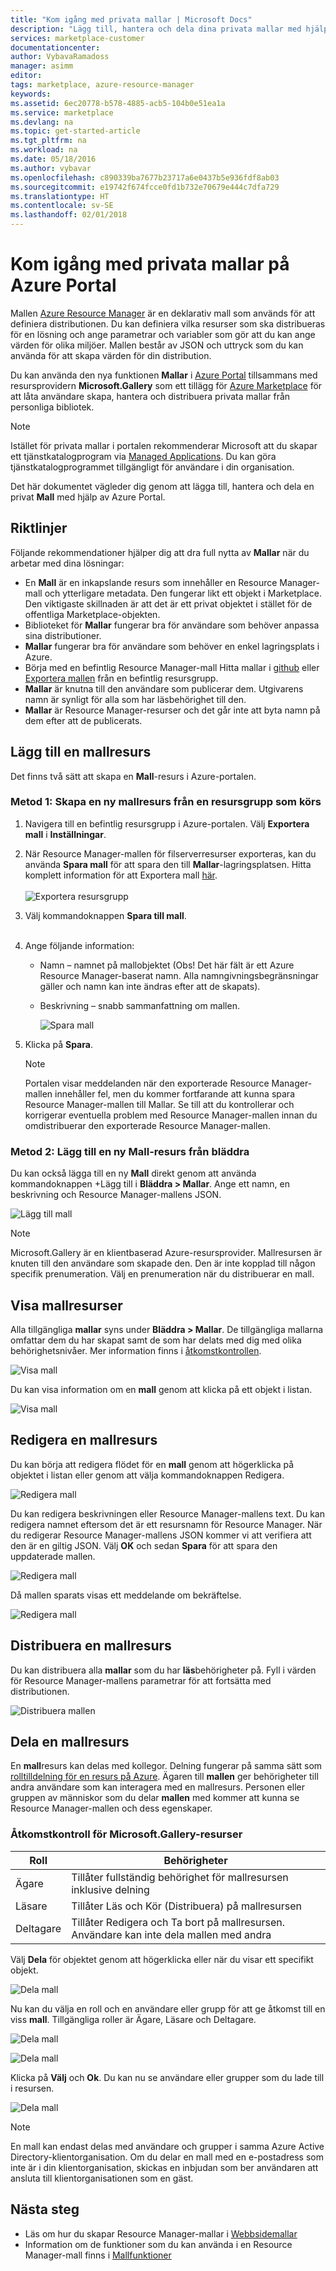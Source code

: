 ```yaml
---
title: "Kom igång med privata mallar | Microsoft Docs"
description: "Lägg till, hantera och dela dina privata mallar med hjälp av Azure-portalen, Azure CLI eller PowerShell."
services: marketplace-customer
documentationcenter: 
author: VybavaRamadoss
manager: asimm
editor: 
tags: marketplace, azure-resource-manager
keywords: 
ms.assetid: 6ec20778-b578-4885-acb5-104b0e51ea1a
ms.service: marketplace
ms.devlang: na
ms.topic: get-started-article
ms.tgt_pltfrm: na
ms.workload: na
ms.date: 05/18/2016
ms.author: vybavar
ms.openlocfilehash: c890339ba7677b23717a6e0437b5e936fdf8ab03
ms.sourcegitcommit: e19742f674fcce0fd1b732e70679e444c7dfa729
ms.translationtype: HT
ms.contentlocale: sv-SE
ms.lasthandoff: 02/01/2018
---
```

# <a name="get-started-with-private-templates-on-the-azure-portal"></a>Kom igång med privata mallar på Azure Portal
Mallen [Azure Resource Manager](../azure-resource-manager/resource-group-authoring-templates.md) är en deklarativ mall som används för att definiera distributionen. Du kan definiera vilka resurser som ska distribueras för en lösning och ange parametrar och variabler som gör att du kan ange värden för olika miljöer. Mallen består av JSON och uttryck som du kan använda för att skapa värden för din distribution.

Du kan använda den nya funktionen **Mallar** i [Azure Portal](https://portal.azure.com) tillsammans med resursprovidern **Microsoft.Gallery** som ett tillägg för [Azure Marketplace](https://azure.microsoft.com/marketplace/) för att låta användare skapa, hantera och distribuera privata mallar från personliga bibliotek.

> [!NOTE]
> Istället för privata mallar i portalen rekommenderar Microsoft att du skapar ett tjänstkatalogprogram via [Managed Applications](../managed-applications/overview.md). Du kan göra tjänstkatalogprogrammet tillgängligt för användare i din organisation.

Det här dokumentet vägleder dig genom att lägga till, hantera och dela en privat **Mall** med hjälp av Azure Portal.

## <a name="guidance"></a>Riktlinjer
Följande rekommendationer hjälper dig att dra full nytta av **Mallar** när du arbetar med dina lösningar:

* En **Mall** är en inkapslande resurs som innehåller en Resource Manager-mall och ytterligare metadata. Den fungerar likt ett objekt i Marketplace. Den viktigaste skillnaden är att det är ett privat objektet i stället för de offentliga Marketplace-objekten.
* Biblioteket för **Mallar** fungerar bra för användare som behöver anpassa sina distributioner.
* **Mallar** fungerar bra för användare som behöver en enkel lagringsplats i Azure.
* Börja med en befintlig Resource Manager-mall Hitta mallar i [github](https://github.com/Azure/azure-quickstart-templates) eller [Exportera mallen](../azure-resource-manager/resource-manager-export-template.md) från en befintlig resursgrupp.
* **Mallar** är knutna till den användare som publicerar dem. Utgivarens namn är synligt för alla som har läsbehörighet till den.
* **Mallar** är Resource Manager-resurser och det går inte att byta namn på dem efter att de publicerats.

## <a name="add-a-template-resource"></a>Lägg till en mallresurs
Det finns två sätt att skapa en **Mall**-resurs i Azure-portalen.

### <a name="method-1-create-a-new-template-resource-from-a-running-resource-group"></a>Metod 1: Skapa en ny mallresurs från en resursgrupp som körs
1. Navigera till en befintlig resursgrupp i Azure-portalen. Välj **Exportera mall** i **Inställningar**.
2. När Resource Manager-mallen för filserverresurser exporteras, kan du använda **Spara mall** för att spara den till **Mallar**-lagringsplatsen. Hitta komplett information för att Exportera mall [här](../azure-resource-manager/resource-manager-export-template.md).
   <br /><br />
   ![Exportera resursgrupp](media/rg-export-portal1.PNG)
3. Välj kommandoknappen **Spara till mall**.
   <br /><br />
4. Ange följande information:
   
   * Namn – namnet på mallobjektet (Obs! Det här fält är ett Azure Resource Manager-baserat namn. Alla namngivningsbegränsningar gäller och namn kan inte ändras efter att de skapats).
   * Beskrivning – snabb sammanfattning om mallen.
     
     ![Spara mall](media/save-template-portal1.PNG)
5. Klicka på **Spara**.
   
   > [!NOTE]
   > Portalen visar meddelanden när den exporterade Resource Manager-mallen innehåller fel, men du kommer fortfarande att kunna spara Resource Manager-mallen till Mallar. Se till att du kontrollerar och korrigerar eventuella problem med Resource Manager-mallen innan du omdistribuerar den exporterade Resource Manager-mallen.
   > 
   > 

### <a name="method-2-add-a-new-template-resource-from-browse"></a>Metod 2: Lägg till en ny Mall-resurs från bläddra
Du kan också lägga till en ny **Mall** direkt genom att använda kommandoknappen +Lägg till i **Bläddra > Mallar**. Ange ett namn, en beskrivning och Resource Manager-mallens JSON.

![Lägg till mall](media/add-template-portal1.PNG)

> [!NOTE]
> Microsoft.Gallery är en klientbaserad Azure-resursprovider. Mallresursen är knuten till den användare som skapade den. Den är inte kopplad till någon specifik prenumeration. Välj en prenumeration när du distribuerar en mall.
> 
> 

## <a name="view-template-resources"></a>Visa mallresurser
Alla tillgängliga **mallar** syns under **Bläddra > Mallar**. De tillgängliga mallarna omfattar dem du har skapat samt de som har delats med dig med olika behörighetsnivåer. Mer information finns i [åtkomstkontrollen](#access-control-for-a-tenant-resource-provider).

![Visa mall](media/view-template-portal1.PNG)

Du kan visa information om en **mall** genom att klicka på ett objekt i listan.

![Visa mall](media/view-template-portal2c.png)

## <a name="edit-a-template-resource"></a>Redigera en mallresurs
Du kan börja att redigera flödet för en **mall** genom att högerklicka på objektet i listan eller genom att välja kommandoknappen Redigera.

![Redigera mall](media/edit-template-portal1a.PNG)

Du kan redigera beskrivningen eller Resource Manager-mallens text. Du kan redigera namnet eftersom det är ett resursnamn för Resource Manager. När du redigerar Resource Manager-mallens JSON kommer vi att verifiera att den är en giltig JSON. Välj **OK** och sedan **Spara** för att spara den uppdaterade mallen.

![Redigera mall](media/edit-template-portal2a.PNG)

Då mallen sparats visas ett meddelande om bekräftelse.

![Redigera mall](media/edit-template-portal3b.png)

## <a name="deploy-a-template-resource"></a>Distribuera en mallresurs
Du kan distribuera alla **mallar** som du har **läs**behörigheter på. Fyll i värden för Resource Manager-mallens parametrar för att fortsätta med distributionen.

![Distribuera mallen](media/deploy-template-portal1b.png)

## <a name="share-a-template-resource"></a>Dela en mallresurs
En **mall**resurs kan delas med kollegor. Delning fungerar på samma sätt som [rolltilldelning för en resurs på Azure](../active-directory/role-based-access-control-configure.md). Ägaren till **mallen** ger behörigheter till andra användare som kan interagera med en mallresurs. Personen eller gruppen av människor som du delar **mallen** med kommer att kunna se Resource Manager-mallen och dess egenskaper.

### <a name="access-control-for-the-microsoftgallery-resources"></a>Åtkomstkontroll för Microsoft.Gallery-resurser
| Roll | Behörigheter |
| --- | --- |
| Ägare |Tillåter fullständig behörighet för mallresursen inklusive delning |
| Läsare |Tillåter Läs och Kör (Distribuera) på mallresursen |
| Deltagare |Tillåter Redigera och Ta bort på mallresursen. Användare kan inte dela mallen med andra |

Välj **Dela** för objektet genom att högerklicka eller när du visar ett specifikt objekt.

![Dela mall](media/share-template-portal1a.png)

 Nu kan du välja en roll och en användare eller grupp för att ge åtkomst till en viss **mall**. Tillgängliga roller är Ägare, Läsare och Deltagare.

![Dela mall](media/share-template-portal2b.png)

![Dela mall](media/share-template-portal3b.png)

Klicka på **Välj** och **Ok**. Du kan nu se användare eller grupper som du lade till i resursen.

![Dela mall](media/share-template-portal4b.png)

> [!NOTE]
> En mall kan endast delas med användare och grupper i samma Azure Active Directory-klientorganisation. Om du delar en mall med en e-postadress som inte är i din klientorganisation, skickas en inbjudan som ber användaren att ansluta till klientorganisationen som en gäst.
> 
> 

## <a name="next-steps"></a>Nästa steg
* Läs om hur du skapar Resource Manager-mallar i [Webbsidemallar](../azure-resource-manager/resource-group-authoring-templates.md)
* Information om de funktioner som du kan använda i en Resource Manager-mall finns i [Mallfunktioner](../azure-resource-manager/resource-group-template-functions.md)

